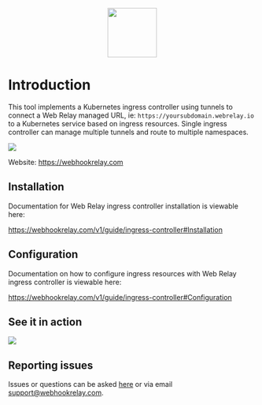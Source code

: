 <p align="center">
    <a href="https://webhookrelay.com" target="_blank"><img width="100"src="https://webhookrelay.com/images/sat_logo.png"></a>
</p>

# Introduction

This tool implements a Kubernetes ingress controller using tunnels to connect a Web Relay managed URL, ie: `https://yoursubdomain.webrelay.io` to a Kubernetes service based on ingress resources. Single ingress controller can manage multiple tunnels and route to multiple namespaces.

<img src="https://webhookrelay.com/images/webrelay-ingress.png">

Website: https://webhookrelay.com

## Installation

Documentation for Web Relay ingress controller installation is viewable here:

https://webhookrelay.com/v1/guide/ingress-controller#Installation

## Configuration

Documentation on how to configure ingress resources with Web Relay ingress controller is viewable here:

https://webhookrelay.com/v1/guide/ingress-controller#Configuration

## See it in action

<img src="https://webhookrelay.com/images/ingress-init.gif">

## Reporting issues

Issues or questions can be asked [here](https://github.com/webrelay/ingress/issues) or via email support@webhookrelay.com.





